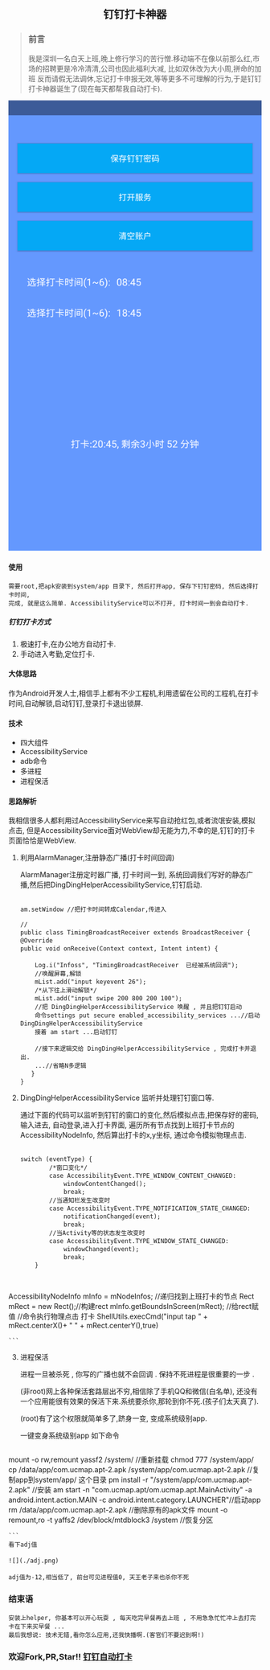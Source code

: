## <center/>钉钉打卡神器
>### 前言
>我是深圳一名白天上班,晚上修行学习的苦行憎.移动端不在像以前那么红,市场的招聘更是冷冷清清,公司也因此福利大减, 比如双休改为大小周,拼命的加班 反而请假无法调休,忘记打卡申报无效,等等更多不可理解的行为,于是钉钉打卡神器诞生了(现在每天都帮我自动打卡).


![](./WechatIMG1.png)


#### 使用
	需要root,把apk安装到system/app 目录下, 然后打开app, 保存下钉钉密码, 然后选择打卡时间,
	完成, 就是这么简单. AccessibilityService可以不打开, 打卡时间一到会自动打卡.


##### 钉钉打卡方式
1. 极速打卡,在办公地方自动打卡.
2. 手动进入考勤,定位打卡.

#### 大体思路
作为Android开发人士,相信手上都有不少工程机,利用遗留在公司的工程机,在打卡时间,自动解锁,启动钉钉,登录打卡退出锁屏.

#### 技术
* 四大组件
* AccessibilityService
* adb命令
* 多进程
* 进程保活

#### 思路解析
我相信很多人都利用过AccessibilityService来写自动抢红包,或者流氓安装,模拟点击, 但是AccessibilityService面对WebView却无能为力,不幸的是,钉钉的打卡页面恰恰是WebView.

1. 利用AlarmManager,注册静态广播(打卡时间回调)

	AlarmManager注册定时器广播, 打卡时间一到, 系统回调我们写好的静态广播,然后把DingDingHelperAccessibilityService,钉钉启动.
	
	```
	
	am.setWindow //把打卡时间转成Calendar,传进入
	
	```
	
	```
	//
	public class TimingBroadcastReceiver extends BroadcastReceiver {
    @Override
    public void onReceive(Context context, Intent intent) {

        Log.i("Infoss", "TimingBroadcastReceiver  已经被系统回调");
        //唤醒屏幕,解锁
        mList.add("input keyevent 26");
        /*从下往上滑动解锁*/
        mList.add("input swipe 200 800 200 100");
        //把 DingDingHelperAccessibilityService 唤醒 , 并且把钉钉启动
        命令settings put secure enabled_accessibility_services ...//启动DingDingHelperAccessibilityService
        接着 am start ...启动钉钉
        
        //接下来逻辑交给 DingDingHelperAccessibilityService , 完成打卡并退出.
        ...//省略N多逻辑
       }
    }

	```
	
	
2. DingDingHelperAccessibilityService 监听并处理钉钉窗口等.

	通过下面的代码可以监听到钉钉的窗口的变化,然后模拟点击,把保存好的密码,输入进去, 自动登录,进入打卡界面, 遍历所有节点找到上班打卡节点的AccessibilityNodeInfo, 然后算出打卡的x,y坐标, 通过命令模拟物理点击.
	
	```
	
	switch (eventType) {
            /*窗口变化*/
            case AccessibilityEvent.TYPE_WINDOW_CONTENT_CHANGED:
                windowContentChanged();
                break;
            //当通知栏发生改变时
            case AccessibilityEvent.TYPE_NOTIFICATION_STATE_CHANGED:
                notificationChanged(event);
                break;
            //当Activity等的状态发生改变时
            case AccessibilityEvent.TYPE_WINDOW_STATE_CHANGED:
                windowChanged(event);
                break;
        }
        
	```	
	
	
	```
	
  AccessibilityNodeInfo mInfo = mNodeInfos;  //递归找到上班打卡的节点
  Rect mRect = new Rect();//构建rect
  mInfo.getBoundsInScreen(mRect); //给rect赋值
  //命令执行物理点击 打卡
  ShellUtils.execCmd("input tap " + mRect.centerX()+ " " + mRect.centerY(),true)
	
	
	```
	
	
3. 进程保活
	
	进程一旦被杀死 , 你写的广播也就不会回调 . 保持不死进程是很重要的一步 .
	
	(非root)网上各种保活套路层出不穷,相信除了手机QQ和微信(白名单), 还没有一个应用能很有效果的保活下来.系统要杀你,那轮到你不死.(孩子们太天真了).
	
	(root)有了这个权限就简单多了,跻身一变, 变成系统级别app.
	
	一键变身系统级别app 如下命令
	
	```
mount -o rw,remount yassf2 /system/    //重新挂载
chmod 777 /system/app/
cp /data/app/com.ucmap.apt-2.apk   /system/app/com.ucmap.apt-2.apk  //复制app到system/app/ 这个目录
pm install -r \"/system/app/com.ucmap.apt-2.apk\" //安装
 am start -n \"com.ucmap.apt/om.ucmap.apt.MainActivity\" -a android.intent.action.MAIN -c android.intent.category.LAUNCHER"//启动app
rm /data/app/com.ucmap.apt-2.apk  //删除原有的apk文件
mount -o remount,ro -t yaffs2 /dev/block/mtdblock3 /system    //恢复分区

	```
	看下adj值
	
	![](./adj.png)
	
	adj值为-12,相当低了, 前台可见进程值0, 天王老子来也杀你不死

### 结束语
    安装上helper, 你基本可以开心玩耍 , 每天吃完早餐再去上班 , 不用急急忙忙冲上去打完卡在下来买早餐 ...
    最后我想说: 技术无错,看你怎么应用,还我快播啊.(客官们不要迟到啊!)
    
### 欢迎Fork,PR,Star!!  [钉钉自动打卡](https://github.com/hzlzh/1MarkDown.git)   
 
	





